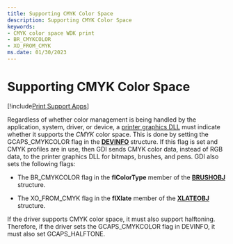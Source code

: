 ```yaml
---
title: Supporting CMYK Color Space
description: Supporting CMYK Color Space
keywords:
- CMYK color space WDK print
- BR_CMYKCOLOR
- XO_FROM_CMYK
ms.date: 01/30/2023
---
```


# Supporting CMYK Color Space

[!include[Print Support Apps](../includes/print-support-apps.md)]

Regardless of whether color management is being handled by the application, system, driver, or device, a [printer graphics DLL](printer-graphics-dll.md) must indicate whether it supports the *CMYK* color space. This is done by setting the GCAPS_CMYKCOLOR flag in the [**DEVINFO**](/windows/win32/api/winddi/ns-winddi-devinfo) structure. If this flag is set and CMYK profiles are in use, then GDI sends CMYK color data, instead of RGB data, to the printer graphics DLL for bitmaps, brushes, and pens. GDI also sets the following flags:

- The BR_CMYKCOLOR flag in the **flColorType** member of the [**BRUSHOBJ**](/windows/win32/api/winddi/ns-winddi-brushobj) structure.

- The XO_FROM_CMYK flag in the **flXlate** member of the [**XLATEOBJ**](/windows/win32/api/winddi/ns-winddi-xlateobj) structure.

If the driver supports CMYK color space, it must also support halftoning. Therefore, if the driver sets the GCAPS_CMYKCOLOR flag in DEVINFO, it must also set GCAPS_HALFTONE.

